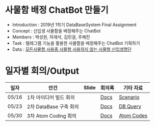 # 사물함 배정 ChatBot 만들기
* Introduction : 2019년 1학기 DataBaseSystem Final Assignment
* Concept : 신입생 사물함을 배정해주는 ChatBot
* Members : 박성원, 허재석, 김민걸, 주해진
* Task : 텔레그램 기능을 활용한 사물함을 배정해주는 ChatBot 기획하기
* Data : [모든사물함](https://docs.google.com/spreadsheets/d/1V8yGwLFE6OTELSrvAevAfxcYz813_1pjDFI7zdC_V3c/edit#gid=1523292727),[사용중 사물함](https://docs.google.com/spreadsheets/d/1OPm4It-XDr4D925m4vkj00sWoFOojL9k31QuLYNkfII/edit#gid=241330450),[사용하지 않는 사물함](https://docs.google.com/spreadsheets/d/172szNVZvj_i1JxU3Gp0Z3yeXwmflRgZiQieLZLlDVXE/edit#gid=1224535224),[신입생명단](https://docs.google.com/spreadsheets/d/1yXb7HBqh_n2hA7gxZSmBW8RkAjD199bilwulwF7RLVU/edit#gid=1036890610)

# 일자별 회의/Output
| 일자 | 안건 | Slide | 회의록 | 기타 자료 | 
| --- | --- | ----- | ---- | ------- | 
| 05/16| 1차 아이디어 빌드 회의|| [Docs](https://docs.google.com/document/d/1utkpsa-vsfbfA3NzTo-CsaR2LsF_XbPx4PRG8cx6dx0/edit)|[Scenario](https://docs.google.com/document/d/1lh036YEdXwMMT5SVqAZBq_43u01asm0ZE0QMNCf7FSk/edit)|
| 05/23| 2차 DataBase 구축 회의|| [Docs](https://docs.google.com/document/d/1gjas-19FhjullgyplfQ7Cfoh8viMiL70cgrPLQVS4-E/edit)|[DB Query](https://docs.google.com/document/d/1V9FXx68atKqtz2PImGGbynZsxzGoXzt_LddI9sAycTg/edit)|
| 05/30| 3차 Atom Coding 회의|| [Docs]()|[Atom Codes](https://docs.google.com/document/d/1sf9Mq2LkAQrOsJKnAoMMRhhUjy8lc1tIBeeL3AW1ucw/edit)|
